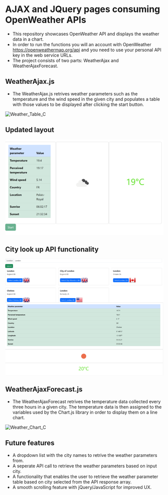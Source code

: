 # AJAX and JQuery pages consuming OpenWeather APIs

- This repository showcases OpenWeather API and displays the weather data in a chart.
- In order to run the functions you will an account with OpenWeather https://openweathermap.org/api and you need to use your personal API key in the web service URLs.
- The project consists of two parts: WeatherAjax and WeatherAjaxForecast.

## WeatherAjax.js
- The WeatherAjax.js retrives weather parameters such as the temperature and the wind speed in the given city and populates a table with those values to be displayed after clicking the start button.

![Weather_Table_C](https://user-images.githubusercontent.com/89709407/236700754-4753f7fa-b479-4a8b-b3e5-a760958c6e0f.png)

## Updated layout
![Weather_Table_C](sample-images/Weather_Table_Cards.png)

## City look up API functionality
![Weather_CityLookUp](sample-images/Weather_CityLookUp.png)

## WeatherAjaxForecast.js

- The WeatherAjaxForecast retrives the temperature data collected every three hours in a given city. The temperature data is then assigned to the variables used by the Chart.js library in order to display them on a line chart. 


![Weather_Chart_C](https://user-images.githubusercontent.com/89709407/236700458-5de5355f-6bd8-46e3-b88f-b8b00ea2d903.png)

## Future features
- A dropdown list with the city names to retrive the weather parameters from.
- A seperate API call to retrieve the weather parameters based on input city.
- A functionality that enables the user to retrieve the weather parameter table based on city selected from the API response array.
- A smooth scrolling feature with jQuery/JavaScript for improved UX.
